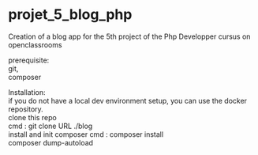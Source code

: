 # projet_5_blog_php
Creation of a blog app for the 5th project of the Php Developper cursus on openclassrooms  

prerequisite:  
git,  
composer

Installation:  
if you do not have a local dev environment setup, you can use the docker repository.  
clone this repo  
cmd : git clone URL ./blog  
install and init composer
cmd : composer install  
composer dump-autoload

